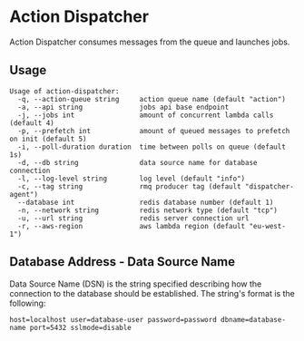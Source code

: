 # Action Dispatcher

Action Dispatcher consumes messages from the queue and launches jobs.

## Usage

```
Usage of action-dispatcher:
  -q, --action-queue string     action queue name (default "action")
  -a, --api string              jobs api base endpoint
  -j, --jobs int                amount of concurrent lambda calls (default 4)
  -p, --prefetch int            amount of queued messages to prefetch on init (default 5)
  -i, --poll-duration duration  time between polls on queue (default 1s)
  -d, --db string               data source name for database connection
  -l, --log-level string        log level (default "info")
  -c, --tag string              rmq producer tag (default "dispatcher-agent")
  --database int                redis database number (default 1)
  -n, --network string          redis network type (default "tcp")
  -u, --url string              redis server connection url
  -r, --aws-region              aws lambda region (default "eu-west-1")
```

## Database Address - Data Source Name

Data Source Name (DSN) is the string specified describing how the connection to the database should be established.
The string's format is the following:

```
host=localhost user=database-user password=password dbname=database-name port=5432 sslmode=disable
```

